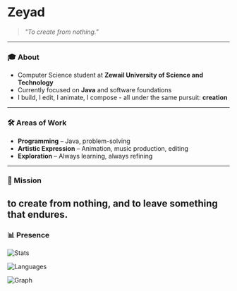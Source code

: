 # Zeyad 

> *"To create from nothing."*  

---

### 🎓 About  
- Computer Science student at **Zewail University of Science and Technology**  
- Currently focused on **Java** and software foundations  
- I build, I edit, I animate, I compose - all under the same pursuit: **creation**  

---

### 🛠 Areas of Work  
- **Programming** – Java, problem-solving 
- **Artistic Expression** – Animation, music production, editing  
- **Exploration** – Always learning, always refining  

---

### 📌 Mission    
**to create from nothing, and to leave something that endures.**  
---

### 📊 Presence  
![Stats](https://github-readme-stats.vercel.app/api?username=ZeyadYasser114&show_icons=false&hide_title=true&hide_rank=true&hide=prs,issues,contribs&count_private=true&theme=transparent)

![Languages](https://github-readme-stats.vercel.app/api/top-langs/?username=ZeyadYasser114&layout=compact&theme=transparent&hide_title=true)

![Graph](https://github-readme-activity-graph.vercel.app/graph?username=ZeyadYasser114&theme=github-compact&hide_border=true)



